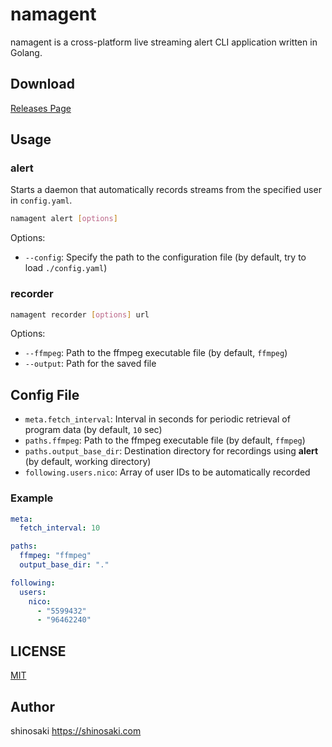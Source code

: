 # namagent

namagent is a cross-platform live streaming alert CLI application written in Golang.

## Download
[Releases Page](https://github.com/shinosaki/namagent/releases)

## Usage

### alert

Starts a daemon that automatically records streams from the specified user in `config.yaml`.

```bash
namagent alert [options]
```

Options:
  - `--config`: Specify the path to the configuration file (by default, try to load `./config.yaml`)

### recorder

```bash
namagent recorder [options] url
```

Options:
  - `--ffmpeg`: Path to the ffmpeg executable file (by default, `ffmpeg`)
  - `--output`: Path for the saved file

## Config File

- `meta.fetch_interval`: Interval in seconds for periodic retrieval of program data (by default, `10` sec)
- `paths.ffmpeg`: Path to the ffmpeg executable file (by default, `ffmpeg`)
- `paths.output_base_dir`: Destination directory for recordings using **alert** (by default, working directory)
- `following.users.nico`: Array of user IDs to be automatically recorded

### Example
```yaml
meta:
  fetch_interval: 10

paths:
  ffmpeg: "ffmpeg"
  output_base_dir: "."

following:
  users:
    nico:
      - "5599432"
      - "96462240"
```

## LICENSE
[MIT](./LICENSE)

## Author
shinosaki https://shinosaki.com
